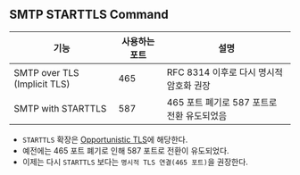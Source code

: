 ## SMTP STARTTLS Command

기능|사용하는 포트|설명
---|---|---
SMTP over TLS (Implicit TLS)|465|RFC 8314 이후로 다시 명시적 암호화 권장
SMTP with STARTTLS|587|465 포트 폐기로 587 포트로 전환 유도되었음

- `STARTTLS` 확장은 [Opportunistic TLS](https://en.wikipedia.org/wiki/Opportunistic_TLS)에 해당한다.
- 예전에는 465 포트 폐기로 인해 587 포트로 전환이 유도되었다.
- 이제는 다시 `STARTTLS` 보다는 `명시적 TLS 연결(465 포트)`을 권장한다.
